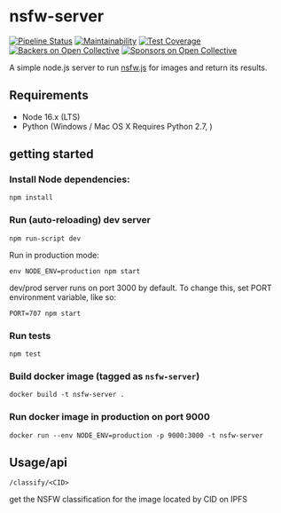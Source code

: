 # nsfw-server
[![Pipeline Status](https://gitlab.com/ipfs-search.com/nsfw-server/badges/main/pipeline.svg)](https://gitlab.com/ipfs-search.com/nsfw-server/-/commits/main)
[![Maintainability](https://api.codeclimate.com/v1/badges/21a5f471fb41d6c57eec/maintainability)](https://codeclimate.com/github/ipfs-search/nsfw-server/maintainability)
[![Test Coverage](https://api.codeclimate.com/v1/badges/21a5f471fb41d6c57eec/test_coverage)](https://codeclimate.com/github/ipfs-search/nsfw-server/test_coverage)
[![Backers on Open Collective](https://opencollective.com/ipfs-search/backers/badge.svg)](#backers)
[![Sponsors on Open Collective](https://opencollective.com/ipfs-search/sponsors/badge.svg)](#sponsors)

A simple node.js server to run [nsfw.js](https://nsfwjs.com/) for images and return its results.

## Requirements
* Node 16.x (LTS)
* Python (Windows / Mac OS X Requires Python 2.7, )

## getting started
### Install Node dependencies:
`npm install`

### Run (auto-reloading) dev server
`npm run-script dev`

Run in production mode:

`env NODE_ENV=production npm start`

dev/prod server runs on port 3000 by default. To change this, set PORT environment variable, like so:

`PORT=707 npm start`

### Run tests
`npm test`

### Build docker image (tagged as `nsfw-server`)

`docker build -t nsfw-server .`

### Run docker image in production on port 9000
`docker run --env NODE_ENV=production -p 9000:3000 -t nsfw-server`

## Usage/api

`/classify/<CID>`

get the NSFW classification for the image located by CID on IPFS

